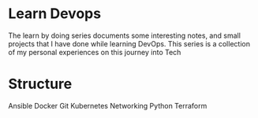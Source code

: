 # Learn Devops
The learn by doing series documents some interesting notes, and small projects that I have done while learning DevOps. This series is a collection of my personal experiences on this journey into Tech

# Structure

Ansible
Docker
Git
Kubernetes
Networking
Python 
Terraform 
